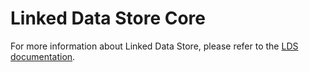 # Linked Data Store Core

For more information about Linked Data Store, please refer to the [LDS documentation](https://github.com/statisticsnorway/linked-data-store-documentation).
